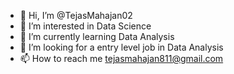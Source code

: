 - 👋 Hi, I’m @TejasMahajan02
- 👀 I’m interested in Data Science
- 🌱 I’m currently learning Data Analysis
- 💞️ I’m looking for a entry level job in Data Analysis
- 📫 How to reach me tejasmahajan811@gmail.com

<!---
TejasMahajan02/TejasMahajan02 is a ✨ special ✨ repository because its `README.md` (this file) appears on your GitHub profile.
You can click the Preview link to take a look at your changes.
--->
